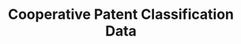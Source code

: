 ---
layout: default
bigquery: https://console.cloud.google.com/bigquery?p=patents-public-data&d=cpc&page=dataset
citation: '“Cooperative Patent Classification” by the EPO and USPTO, for public use. '
contributors: EPO, USPTO
cost: None
description: Cooperative Patent Classification Data contains the scheme and definitions
  of the Cooperative Patent Classification system for classifying patent documents.
  The CPC is the result of a partnership between the EPO and the USPTO in their joint
  effort to develop a common, internationally compatible classification system for
  technical documents, in particular patent publications, which will be used by both
  offices in the patent granting process
documentation: https://www.cooperativepatentclassification.org/cpcSchemeAndDefinitions
last_edit: Mon, 04 Apr 2022 19:07:06 GMT
location: https://www.cooperativepatentclassification.org/index
maintained_by: USPTO, EPO
schema_fields: '[''status'', ''informativeReferences'', ''date_revised'', ''applicationReferences'',
  ''ipcConcordant'', ''limitingReferences'', ''breakdownCode'', ''glossary'', ''parents'',
  ''child_groups'', ''not_allocatable'', ''children'', ''definition'', ''informative_references'',
  ''sizeCache'', ''title_full'', ''ipc_concordant'', ''dateRevised'', ''symbol'',
  ''residual_references'', ''additional_only'', ''notAllocatable'', ''residualReferences'',
  ''level'', ''synonyms'', ''titleFull'', ''breakdown_code'', ''titlePart'', ''limiting_references'',
  ''application_references'', ''title_part'', ''childGroups'']'
shortname: cooperative_patent_classification
tags:
- patents
- science
title: Cooperative Patent Classification Data
uuid: 984374a7-16e9-4b35-9445-458daceb01bf
---